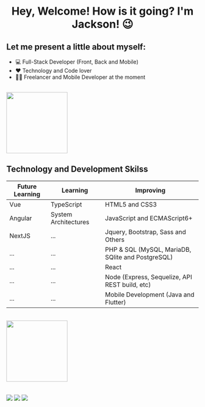 <h1 align="center"> Hey, Welcome! How is it going? I'm Jackson! 😉 </n1>

<br>

## Let me present a little about myself:
- 💻 Full-Stack Developer (Front, Back and Mobile)
- ❤ Technology and Code lover
- 👨‍💻 Freelancer and Mobile Developer at the moment

<br>

<div>

<a href="https://github.com/jacksonmonteiro">
    <img height="160em" src="https://github-readme-stats.vercel.app/api?username=jacksonmonteiro&show_icons=true&theme=radical&include_all_commits=true&count_private=true"/>

</a>

<br>

<h2> Technology and Development Skilss </h2>

Future Learning | Learning | Improving
-------------------- | ---------- | ---------
Vue | TypeScript | HTML5 and CSS3 
Angular | System Architectures | JavaScript and ECMAScript6+
NextJS | ... | Jquery, Bootstrap, Sass and Others
... | ... | PHP & SQL (MySQL, MariaDB, SQlite and PostgreSQL)
... | ... | React
... | ... | Node (Express, Sequelize, API REST build, etc)
... | ... | Mobile Development (Java and Flutter)

  </br>

  <a href="https://github.com/jacksonmonteiro">
    <img height="160em" src="https://github-readme-stats.vercel.app/api/top-langs/?username=jacksonmonteiro&layout=compact&langs_count=7&theme=radical"/>
  </a>

  
</div>  
 
<br>

<br>

<div> 
  <a href="https://www.instagram.com/_jackson_monteiro/" target="_blank"><img src="https://img.shields.io/badge/-Instagram-%23E4405F?style=for-the-badge&logo=instagram&logoColor=white" target="_blank"></a>
  <a href = "mailto:infor.jackson324@gmail.com"><img src="https://img.shields.io/badge/-Gmail-%23333?style=for-the-badge&logo=gmail&logoColor=white" target="_blank"></a>
  <a href="https://www.linkedin.com/in/ojacksonmonteiro/" target="_blank"><img src="https://img.shields.io/badge/-LinkedIn-%230077B5?style=for-the-badge&logo=linkedin&logoColor=white" target="_blank"></a> 
  
</div>
